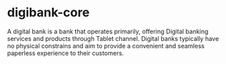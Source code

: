 # digibank-core
A digital bank is a bank that operates primarily, offering Digital banking services and products through Tablet channel. Digital banks typically have no physical constrains and aim to provide a convenient and seamless paperless experience to their customers.
